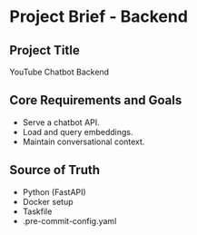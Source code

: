 # Project Brief - Backend

## Project Title

YouTube Chatbot Backend

## Core Requirements and Goals

- Serve a chatbot API.
- Load and query embeddings.
- Maintain conversational context.

## Source of Truth

- Python (FastAPI)
- Docker setup
- Taskfile
- .pre-commit-config.yaml

